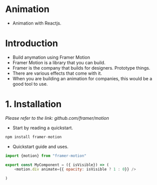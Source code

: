 # Animation

- Animation with Reactjs.

# Introduction
- Build anymation using Framer Motion
- Framer Motion is a library that you can build. 
- Framer is the company that builds for designers. Prototype things. 
- There are various effects that come with it.
- When you are building an animation for companies, this would be a good tool to use. 

# 1. Installation

*Please refer to the link: github.com/framer/motion*

- Start by reading a quickstart.
```js
npm install framer-motion
```
- Quickstart guide and uses. 
```js
import {motion} from "framer-motion"

export const MyComponent = ({ isVisible}) => (
    <motion.div animate={{ opacity: isVisible ? 1 : 0}} />

)
```